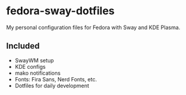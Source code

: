 # fedora-sway-dotfiles

My personal configuration files for Fedora with Sway and KDE Plasma.

## Included
- SwayWM setup
- KDE configs
- mako notifications
- Fonts: Fira Sans, Nerd Fonts, etc.
- Dotfiles for daily development
